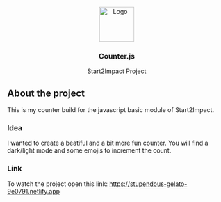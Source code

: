 


<!-- PROJECT LOGO -->
<br />
<div align="center">
  <a href="https://github.com/github_username/repo_name">
    <img src="images/logo.png" alt="Logo" width="80" height="80">
  </a>

<h3 align="center">Counter.js</h3>

  <p align="center">
   Start2Impact Project

  </p>
</div>


<!-- About the project -->
## About the project

This is my counter build for the javascript basic module of Start2Impact. 

### Idea

I wanted to create a beatiful and a bit more fun counter. You will find a dark/light mode and some emojis to increment the count.

### Link

To watch the project open this link:
https://stupendous-gelato-9e0791.netlify.app

